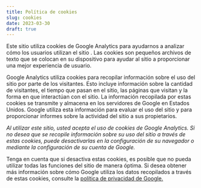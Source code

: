 ```yaml
---
title: Política de cookies
slug: cookies
date: 2023-03-30
draft: true
---
```


Este sitio utiliza cookies de Google Analytics para ayudarnos a analizar cómo los usuarios utilizan el sitio . Las cookies son pequeños archivos de texto que se colocan en su dispositivo para ayudar al sitio a proporcionar una mejor experiencia de usuario.

Google Analytics utiliza cookies para recopilar información sobre el uso del sitio por parte de los visitantes. Esto incluye información sobre la cantidad de visitantes, el tiempo que pasan en el sitio, las páginas que visitan y la forma en que interactúan con el sitio. La información recopilada por estas cookies se transmite y almacena en los servidores de Google en Estados Unidos. Google utiliza esta información para evaluar el uso del sitio y para proporcionar informes sobre la actividad del sitio a sus propietarios.

_Al utilizar este sitio, usted acepta el uso de cookies de Google Analytics. Si no desea que se recopile información sobre su uso del sitio a través de estas cookies, puede desactivarlas en la configuración de su navegador o mediante la configuración de su cuenta de Google._

Tenga en cuenta que si desactiva estas cookies, es posible que no pueda utilizar todas las funciones del sitio de manera óptima. Si desea obtener más información sobre cómo Google utiliza los datos recopilados a través de estas cookies, consulte la [política de privacidad de Google.](https://policies.google.com/technologies/cookies)
